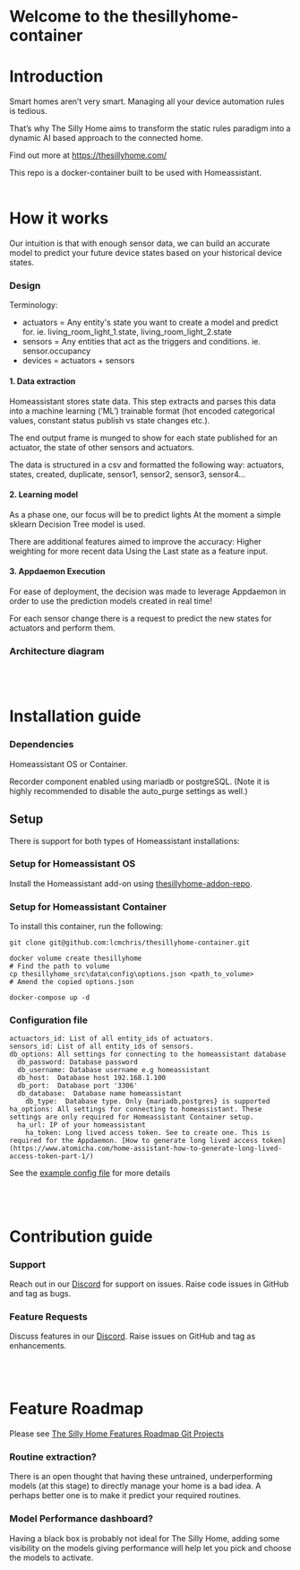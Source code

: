 # Welcome to the thesillyhome-container

# Introduction

Smart homes aren’t very smart. Managing all your device automation rules is tedious. 

That’s why The Silly Home aims to transform the static rules paradigm into a dynamic AI based approach to the connected home.

Find out more at https://thesillyhome.com/

This repo is a docker-container built to be used with Homeassistant.
</br></br>

# How it works

Our intuition is that with enough sensor data, we can build an accurate model to predict your future device states based on your historical device states. 

### Design

Terminology:
- actuators = Any entity's state you want to create a model and predict for. ie. living_room_light_1.state, living_room_light_2.state
- sensors = Any entities that act as the triggers and conditions. ie. sensor.occupancy
- devices = actuators + sensors

#### 1. Data extraction 
Homeassistant stores state data. This step extracts and parses this data into a machine learning (‘ML’) trainable format (hot encoded categorical values, constant status publish vs state changes etc.). 

The end output frame is munged to show for each state published for an actuator, the state of other sensors and actuators.

The data is structured in a csv and formatted the following way:
actuators, states, created, duplicate, sensor1, sensor2, sensor3, sensor4...

#### 2. Learning model 
As a phase one, our focus will be to predict lights
At the moment a simple sklearn Decision Tree model is used.

There are additional features aimed to improve the accuracy:
Higher weighting for more recent data
Using the Last state as a feature input.

#### 3. Appdaemon Execution 
For ease of deployment, the decision was made to leverage Appdaemon in order to use the prediction models created in real time!

For each sensor change there is a request to predict the new states for actuators and perform them.

### Architecture diagram 
<insert here>

</br></br>
# Installation guide

### Dependencies

Homeassistant OS or Container.

Recorder component enabled using mariadb or postgreSQL. (Note it is highly recommended to disable the auto_purge settings as well.)

## Setup 
There is support for both types of Homeassistant installations:

### Setup for Homeassistant OS
Install the Homeassistant add-on using [thesillyhome-addon-repo](https://github.com/lcmchris/thesillyhome-addon-repo).

### Setup for Homeassistant Container
To install this container, run the following:
```
git clone git@github.com:lcmchris/thesillyhome-container.git

docker volume create thesillyhome
# Find the path to volume
cp thesillyhome_src\data\config\options.json <path_to_volume>
# Amend the copied options.json

docker-compose up -d
```

### Configuration file

```
actuactors_id: List of all entity_ids of actuators.
sensors_id: List of all entity_ids of sensors.
db_options: All settings for connecting to the homeassistant database
  db_password: Database password 
  db_username: Database username e.g homeassistant
  db_host:  Database host 192.168.1.100
  db_port:  Database port '3306'
  db_database:  Database name homeassistant
	db_type:  Database type. Only {mariadb,postgres} is supported
ha_options: All settings for connecting to homeassistant. These settings are only required for Homeassistant Container setup.
  ha_url: IP of your homeassistant
	ha_token: Long lived access token. See to create one. This is required for the Appdaemon. [How to generate long lived access token](https://www.atomicha.com/home-assistant-how-to-generate-long-lived-access-token-part-1/)
 ```
 
See the [example config file](https://github.com/lcmchris/thesillyhome-container/blob/master/thesillyhome_src/data/config/options.json) for more details
  
</br></br>
# Contribution guide

### Support
Reach out in our [Discord](https://discord.com/channels/983116130061271040/983116130061271043) for support on issues.
Raise code issues in GitHub and tag as bugs.

### Feature Requests
Discuss features in our [Discord](https://discord.com/channels/983116130061271040/983116623693095023).
Raise issues on GitHub and tag as enhancements.

</br></br>
# Feature Roadmap

Please see [The Silly Home Features Roadmap Git Projects](https://github.com/users/lcmchris/projects/1) 

### Routine extraction?
There is an open thought that having these untrained, underperforming models (at this stage) to directly manage your home is a bad idea. A perhaps better one is to make it predict your required routines.

### Model Performance dashboard?
Having a black box is probably not ideal for The Silly Home, adding some visibility on the models giving performance will help let you pick and choose the models to activate.
